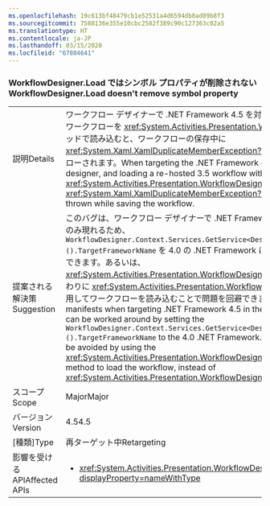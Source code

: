 ```yaml
---
ms.openlocfilehash: 19c613bf48479cb1e52531a4d6594db8ad89b8f3
ms.sourcegitcommit: 7588136e355e10cbc2582f389c90c127363c02a5
ms.translationtype: HT
ms.contentlocale: ja-JP
ms.lasthandoff: 03/15/2020
ms.locfileid: "67804641"
---
```

### <a name="workflowdesignerload-doesnt-remove-symbol-property"></a><span data-ttu-id="260d5-101">WorkflowDesigner.Load ではシンボル プロパティが削除されない</span><span class="sxs-lookup"><span data-stu-id="260d5-101">WorkflowDesigner.Load doesn't remove symbol property</span></span>

|   |   |
|---|---|
|<span data-ttu-id="260d5-102">説明</span><span class="sxs-lookup"><span data-stu-id="260d5-102">Details</span></span>|<span data-ttu-id="260d5-103">ワークフロー デザイナーで .NET Framework 4.5 を対象とし、再ホストされた 3.5 ワークフローを <xref:System.Activities.Presentation.WorkflowDesigner.Load> メソッドで読み込むと、ワークフローの保存中に <xref:System.Xaml.XamlDuplicateMemberException?displayProperty=name> がスローされます。</span><span class="sxs-lookup"><span data-stu-id="260d5-103">When targeting the .NET Framework 4.5 in the workflow designer, and loading a re-hosted 3.5 workflow with the <xref:System.Activities.Presentation.WorkflowDesigner.Load> method, a <xref:System.Xaml.XamlDuplicateMemberException?displayProperty=name> is thrown while saving the workflow.</span></span>|
|<span data-ttu-id="260d5-104">提案される解決策</span><span class="sxs-lookup"><span data-stu-id="260d5-104">Suggestion</span></span>|<span data-ttu-id="260d5-105">このバグは、ワークフロー デザイナーで .NET Framework 4.5 を対象とするときにのみ現れるため、<code>WorkflowDesigner.Context.Services.GetService&lt;DesignerConfigurationService&gt;().TargetFrameworkName</code> を 4.0 の .NET Framework に設定することによって回避できます。あるいは、<xref:System.Activities.Presentation.WorkflowDesigner.Load(System.String)> の代わりに <xref:System.Activities.Presentation.WorkflowDesigner.Load> メソッドを使用してワークフローを読み込むことで問題を回避できます。</span><span class="sxs-lookup"><span data-stu-id="260d5-105">This bug only manifests when targeting .NET Framework 4.5 in the workflow designer, so it can be worked around by setting the <code>WorkflowDesigner.Context.Services.GetService&lt;DesignerConfigurationService&gt;().TargetFrameworkName</code> to the 4.0 .NET Framework.Alternatively, the issue may be avoided by using the <xref:System.Activities.Presentation.WorkflowDesigner.Load(System.String)> method to load the workflow, instead of <xref:System.Activities.Presentation.WorkflowDesigner.Load>.</span></span>|
|<span data-ttu-id="260d5-106">スコープ</span><span class="sxs-lookup"><span data-stu-id="260d5-106">Scope</span></span>|<span data-ttu-id="260d5-107">Major</span><span class="sxs-lookup"><span data-stu-id="260d5-107">Major</span></span>|
|<span data-ttu-id="260d5-108">バージョン</span><span class="sxs-lookup"><span data-stu-id="260d5-108">Version</span></span>|<span data-ttu-id="260d5-109">4.5</span><span class="sxs-lookup"><span data-stu-id="260d5-109">4.5</span></span>|
|<span data-ttu-id="260d5-110">[種類]</span><span class="sxs-lookup"><span data-stu-id="260d5-110">Type</span></span>|<span data-ttu-id="260d5-111">再ターゲット中</span><span class="sxs-lookup"><span data-stu-id="260d5-111">Retargeting</span></span>|
|<span data-ttu-id="260d5-112">影響を受ける API</span><span class="sxs-lookup"><span data-stu-id="260d5-112">Affected APIs</span></span>|<ul><li><xref:System.Activities.Presentation.WorkflowDesigner.Load?displayProperty=nameWithType></li></ul>|

